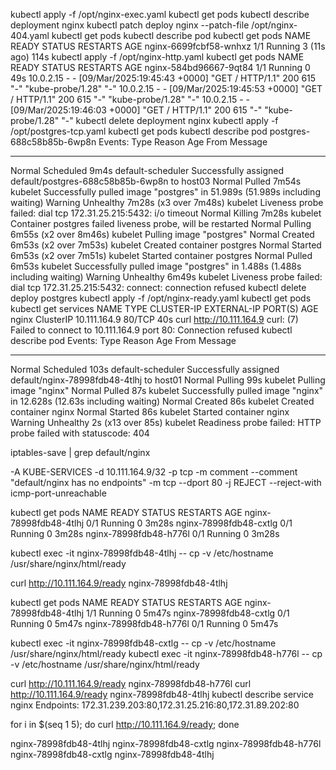 kubectl apply -f /opt/nginx-exec.yaml
kubectl get pods
kubectl describe deployment nginx
kubectl patch deploy nginx --patch-file /opt/nginx-404.yaml
kubectl get pods
kubectl describe pod
kubectl get pods
NAME                     READY   STATUS    RESTARTS      AGE
nginx-6699fcbf58-wnhxz   1/1     Running   3 (11s ago)   114s
kubectl apply -f /opt/nginx-http.yaml
kubectl get pods
NAME                     READY   STATUS    RESTARTS   AGE
nginx-584bd96667-9qt84   1/1     Running   0          49s
10.0.2.15 - - [09/Mar/2025:19:45:43 +0000] "GET / HTTP/1.1" 200 615 "-" "kube-probe/1.28" "-"
10.0.2.15 - - [09/Mar/2025:19:45:53 +0000] "GET / HTTP/1.1" 200 615 "-" "kube-probe/1.28" "-"
10.0.2.15 - - [09/Mar/2025:19:46:03 +0000] "GET / HTTP/1.1" 200 615 "-" "kube-probe/1.28" "-"
kubectl delete deployment nginx
kubectl apply -f /opt/postgres-tcp.yaml
kubectl get pods
kubectl describe pod postgres-688c58b85b-6wp8n
Events:
  Type     Reason     Age                    From               Message
  ----     ------     ----                   ----               -------
  Normal   Scheduled  9m4s                   default-scheduler  Successfully assigned default/postgres-688c58b85b-6wp8n to host03
  Normal   Pulled     7m54s                  kubelet            Successfully pulled image "postgres" in 51.989s (51.989s including waiting)
  Warning  Unhealthy  7m28s (x3 over 7m48s)  kubelet            Liveness probe failed: dial tcp 172.31.25.215:5432: i/o timeout
  Normal   Killing    7m28s                  kubelet            Container postgres failed liveness probe, will be restarted
  Normal   Pulling    6m55s (x2 over 8m46s)  kubelet            Pulling image "postgres"
  Normal   Created    6m53s (x2 over 7m53s)  kubelet            Created container postgres
  Normal   Started    6m53s (x2 over 7m51s)  kubelet            Started container postgres
  Normal   Pulled     6m53s                  kubelet            Successfully pulled image "postgres" in 1.488s (1.488s including waiting)
  Warning  Unhealthy  6m49s                  kubelet            Liveness probe failed: dial tcp 172.31.25.215:5432: connect: connection refused
kubectl delete deploy postgres
kubectl apply -f /opt/nginx-ready.yaml
kubectl get pods
kubectl get services
NAME         TYPE        CLUSTER-IP     EXTERNAL-IP   PORT(S)   AGE
nginx        ClusterIP   10.111.164.9   <none>        80/TCP    40s
curl http://10.111.164.9
curl: (7) Failed to connect to 10.111.164.9 port 80: Connection refused
kubectl describe pod
Events:
  Type     Reason     Age                From               Message
  ----     ------     ----               ----               -------
  Normal   Scheduled  103s               default-scheduler  Successfully assigned default/nginx-78998fdb48-4tlhj to host01
  Normal   Pulling    99s                kubelet            Pulling image "nginx"
  Normal   Pulled     87s                kubelet            Successfully pulled image "nginx" in 12.628s (12.63s including waiting)
  Normal   Created    86s                kubelet            Created container nginx
  Normal   Started    86s                kubelet            Started container nginx
  Warning  Unhealthy  2s (x13 over 85s)  kubelet            Readiness probe failed: HTTP probe failed with statuscode: 404

iptables-save | grep default/nginx

-A KUBE-SERVICES -d 10.111.164.9/32 -p tcp -m comment --comment "default/nginx has no endpoints" -m tcp --dport 80 -j REJECT --reject-with icmp-port-unreachable

kubectl get pods
NAME                     READY   STATUS    RESTARTS   AGE
nginx-78998fdb48-4tlhj   0/1     Running   0          3m28s
nginx-78998fdb48-cxtlg   0/1     Running   0          3m28s
nginx-78998fdb48-h776l   0/1     Running   0          3m28s

kubectl exec -it nginx-78998fdb48-4tlhj -- cp -v /etc/hostname /usr/share/nginx/html/ready

curl http://10.111.164.9/ready
nginx-78998fdb48-4tlhj

kubectl get pods
NAME                     READY   STATUS    RESTARTS   AGE
nginx-78998fdb48-4tlhj   1/1     Running   0          5m47s
nginx-78998fdb48-cxtlg   0/1     Running   0          5m47s
nginx-78998fdb48-h776l   0/1     Running   0          5m47s

kubectl exec -it nginx-78998fdb48-cxtlg -- cp -v /etc/hostname /usr/share/nginx/html/ready
kubectl exec -it nginx-78998fdb48-h776l -- cp -v /etc/hostname /usr/share/nginx/html/ready

curl http://10.111.164.9/ready
nginx-78998fdb48-h776l
curl http://10.111.164.9/ready
nginx-78998fdb48-4tlhj
kubectl describe service nginx
Endpoints:         172.31.239.203:80,172.31.25.216:80,172.31.89.202:80

for i in $(seq 1 5); do curl http://10.111.164.9/ready; done

nginx-78998fdb48-4tlhj
nginx-78998fdb48-cxtlg
nginx-78998fdb48-h776l
nginx-78998fdb48-cxtlg
nginx-78998fdb48-4tlhj

